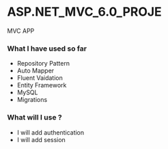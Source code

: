 # ASP.NET_MVC_6.0_PROJE
MVC APP 

### What I have used so far

* Repository Pattern
* Auto Mapper
* Fluent Vaidation
* Entity Framework
* MySQL
* Migrations

### What will I use ?

* I will add authentication
* I will add session 
